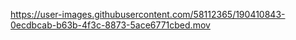 


https://user-images.githubusercontent.com/58112365/190410843-0ecdbcab-b63b-4f3c-8873-5ace6771cbed.mov

